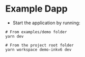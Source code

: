 # Example Dapp

- Start the application by running:
```shell
# From examples/demo folder
yarn dev

# From the project root folder
yarn workspace demo-inkv6 dev
```
